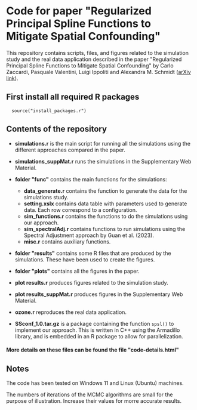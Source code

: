 # Code for paper "Regularized Principal Spline Functions to Mitigate Spatial Confounding"
This repository contains scripts, files, and figures related to the simulation study and the real data application described in the paper "Regularized Principal Spline Functions to Mitigate Spatial Confounding" by Carlo Zaccardi, Pasquale Valentini, Luigi Ippoliti and Alexandra M. Schmidt ([arXiv link](https://arxiv.org/abs/2403.05373)).

## First install all required R packages
```
  source("install_packages.r")
```


## Contents of the repository
* **simulations.r** is the main script for running all the simulations using the different approaches compared in the paper.
* **simulations_suppMat.r** runs the simulations in the Supplementary Web Material.

* **folder "func"** contains the main functions for the simulations:
  - **data_generate.r** contains the function to generate the data for the simulations study.
  - **setting.xslx** contains data table with parameters used to generate data. Each row correspond to a configuration.
  - **sim_functions.r** contains the functions to do the simulations using our approach.
  - **sim_spectralAdj.r** contains functions to run simulations using the Spectral Adjustment approach by Guan et al. (2023).
  - **misc.r** contains auxiliary functions.
 
* **folder "results"** contains some R files that are produced by the simulations. These have been used to create the figures.

* **folder "plots"** contains all the figures in the paper.

* **plot results.r** produces figures related to the simulation study.

* **plot results_suppMat.r** produces figures in the Supplementary Web Material. 

* **ozone.r** reproduces the real data application.

* **SSconf_1.0.tar.gz** is a package containing the function `spsl()` to implement our approach. This is written in C++ using the Armadillo library, and is embedded in an R package to allow for parallelization.

#### More details on these files can be found the file "code-details.html"

## Notes
The code has been tested on Windows 11 and Linux (Ubuntu) machines.

The numbers of iterations of the MCMC algorithms are small for the purpose of illustration. Increase their values for morre accurate results.



